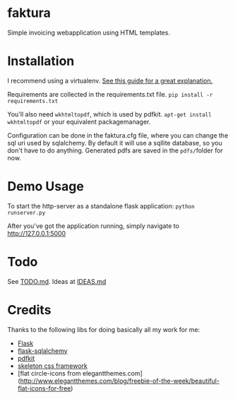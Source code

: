 # faktura
Simple invoicing webapplication using HTML templates.

# Installation
I recommend using a virtualenv. [See this guide for a great explanation.](http://docs.python-guide.org/en/latest/dev/virtualenvs/)

Requirements are collected in the requirements.txt file.
` pip install -r requirements.txt `

You'll also need `wkhtmltopdf`, which is used by pdfkit.
`apt-get install wkhtmltopdf` or your equivalent packagemanager.

Configuration can be done in the faktura.cfg file, where you can change the sql uri used by sqlalchemy. By default it will use a sqllite database, so you don't have to do anything. Generated pdfs are saved in the `pdfs/`folder for now.

# Demo Usage
To start the http-server as a standalone flask application:
`python runserver.py`

After you've got the application running, simply navigate to http://127.0.0.1:5000



# Todo
See [TODO.md](TODO.md). Ideas at [IDEAS.md](IDEAS.md)

# Credits
Thanks to the following libs for doing basically all my work for me:
* [Flask](http://flask.pocoo.org/)
* [flask-sqlalchemy](http://flask-sqlalchemy.pocoo.org/)
* [pdfkit](https://pypi.python.org/pypi/pdfkit)
* [skeleton css framework](http://getskeleton.com)
* [flat circle-icons from elegantthemes.com] (http://www.elegantthemes.com/blog/freebie-of-the-week/beautiful-flat-icons-for-free)
